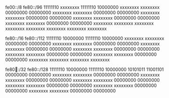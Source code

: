 fe00::/8				fe80::/96
11111110 xxxxxxxx			11111110 10000000
xxxxxxxx xxxxxxxx			00000000 00000000
xxxxxxxx xxxxxxxx			00000000 00000000
xxxxxxxx xxxxxxxx			00000000 00000000
xxxxxxxx xxxxxxxx			00000000 00000000
xxxxxxxx xxxxxxxx			00000000 00000000
xxxxxxxx xxxxxxxx			xxxxxxxx xxxxxxxx
xxxxxxxx xxxxxxxx			xxxxxxxx xxxxxxxx

fe80::/16				fe80::/112
11111110 10000000			11111110 10000000
xxxxxxxx xxxxxxxx			00000000 00000000
xxxxxxxx xxxxxxxx			00000000 00000000
xxxxxxxx xxxxxxxx			00000000 00000000
xxxxxxxx xxxxxxxx			00000000 00000000		
xxxxxxxx xxxxxxxx			00000000 00000000
xxxxxxxx xxxxxxxx			00000000 00000000
xxxxxxxx xxxxxxxx			xxxxxxxx xxxxxxxx

fe80:abcd::/32				fe80::/128
11111110 10000000			11111110 10000000
10101011 11001101			00000000 00000000
xxxxxxxx xxxxxxxx			00000000 00000000
xxxxxxxx xxxxxxxx			00000000 00000000
xxxxxxxx xxxxxxxx			00000000 00000000
xxxxxxxx xxxxxxxx			00000000 00000000
xxxxxxxx xxxxxxxx			00000000 00000000
xxxxxxxx xxxxxxxx			00000000 00000000
